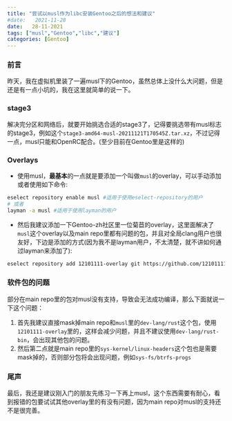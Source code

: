 ```yaml
---
title: "尝试以musl作为libc安装Gentoo之后的想法和建议"
#date:   2021-11-28
date:	28-11-2021
tags: ["musl","Gentoo","libc","建议"]
categories: [Gentoo]
---
```


### 前言
昨天，我在虚拟机里装了一遍musl下的Gentoo，虽然总体上没什么大问题，但是还是有一点小坑的，我在这里就简单的说一下。

### stage3
解决完分区和网络后，就要开始挑选合适的stage3了，记得要挑选带有musl标志的stage3，例如这个`stage3-amd64-musl-20211121T170545Z.tar.xz`，不过记得一点，musl只能和OpenRC配合。(至少目前在Gentoo里是这样的)

### Overlays
- 使用musl，**最基本**的一点就是要添加一个叫做`musl`的overlay，可以手动添加或者使用如下命令:
```bash
eselect repository enable musl #适用于使用eselect-repository的用户
# 或者
layman -a musl #适用于使用layman的用户
```
- 然后我建议添加一下Gentoo-zh社区里一位菊苣的overlay，这里面解决了`musl`这个overlay以及main repo里都有问题的包，并且对全局clang用户也很友好，下边是添加的方式(因为我不是layman用户，不太清楚，就不讲如何通过layman来添加了):
```bash
eselect repository add 12101111-overlay git https://github.com/12101111/overlay.git
```

### 软件包的问题
部分在main repo里的包对musl没有支持，导致会无法成功编译，那么下面就说一下这个问题：
1. 首先我建议直接mask掉main repo和`musl`里的`dev-lang/rust`这个包，使用`12101111-overlay`里的，这样会减少问题，并且不建议使用`dev-lang/rust-bin`，会出现其他包的问题。
2. 然后第二点就是main repo里的`sys-kernel/linux-headers`这个包也是需要mask掉的，否则部分包将会出现问题，例如`sys-fs/btrfs-progs`

### 尾声
最后，我还是建议刚入门的朋友先练习一下再上musl，这个东西需要有耐心，看到报错的包要试试其他overlay里的有没有问题，因为main repo对musl的支持还不是很完善。
